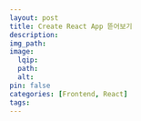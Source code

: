 ```yaml
---
layout: post
title: Create React App 뜯어보기
description:
img_path:
image:
  lqip:
  path:
  alt:
pin: false
categories: [Frontend, React]
tags:
---
```

